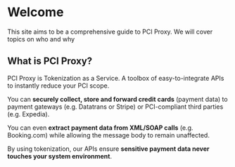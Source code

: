 # Welcome 

This site aims to be a comprehensive guide to PCI Proxy. We will cover topics on who and why 

## What is PCI Proxy?

PCI Proxy is Tokenization as a Service. A toolbox of easy-to-integrate APIs to instantly reduce your PCI scope.

You can **securely collect, store and forward credit cards** (payment data) to payment gateways (e.g. Datatrans or Stripe) or PCI-compliant third parties (e.g. Expedia).

You can even **extract payment data from XML/SOAP calls** (e.g. Booking.com) while allowing the message body to remain unaffected. 

By using tokenization, our APIs ensure **sensitive payment data never touches your system environment**.